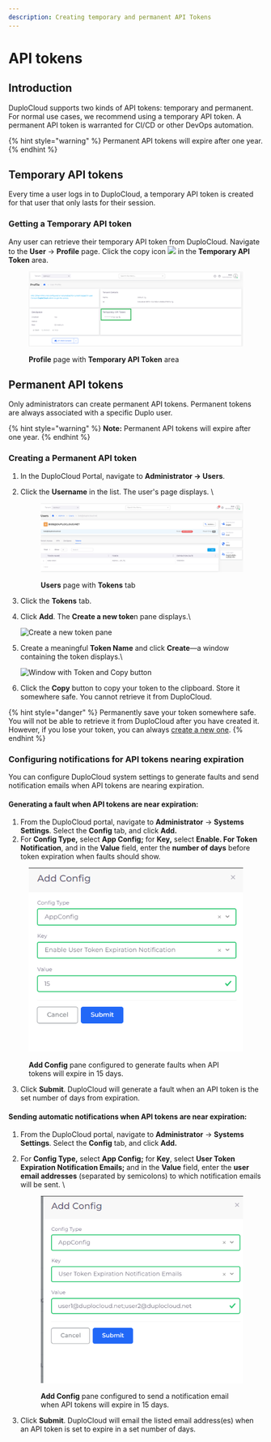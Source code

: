 ```yaml
---
description: Creating temporary and permanent API Tokens
---
```


# API tokens

## Introduction

DuploCloud supports two kinds of API tokens: temporary and permanent. For normal use cases, we recommend using a temporary API token. A permanent API token is warranted for CI/CD or other DevOps automation.

{% hint style="warning" %}
Permanent API tokens will expire after one year.
{% endhint %}

## Temporary API tokens

Every time a user logs in to DuploCloud, a temporary API token is created for that user that only lasts for their session.

### Getting a Temporary API token

Any user can retrieve their temporary API token from DuploCloud. Navigate to the **User** -> **Profile** page. Click the copy icon ![](<../.gitbook/assets/Screen Shot 2022-02-24 at 2.19.23 PM.png>) in the **Temporary API Token** area.

<figure><img src="../.gitbook/assets/tempapi.png" alt=""><figcaption><p><strong>Profile</strong> page with <strong>Temporary API Token</strong> area</p></figcaption></figure>

## Permanent API tokens

Only administrators can create permanent API tokens. Permanent tokens are always associated with a specific Duplo user.

{% hint style="warning" %}
**Note:** Permanent API tokens will expire after one year.
{% endhint %}

### Creating a Permanent API token

1. In the DuploCloud Portal, navigate to **Administrator -> Users**.&#x20;
2.  Click the **Username** in the list. The user's page displays. \


    <figure><img src="../.gitbook/assets/permapi.png" alt=""><figcaption><p><strong>Users</strong> page with <strong>Tokens</strong> tab</p></figcaption></figure>


3. Click the **Tokens** tab.
4.  Click **Add**. The **Create a new toke**n pane displays.\


    <div align="left">

    <img src="../.gitbook/assets/Screen Shot 2022-02-24 at 2.27.12 PM.png" alt="Create a new token pane">

    </div>


5.  Create a meaningful **Token Name** and click **Create**—a window containing the token displays.\


    ![Window with Token and Copy button](<../.gitbook/assets/Screen Shot 2022-02-24 at 2.29.53 PM.png>)


6. Click the **Copy** button to copy your token to the clipboard. Store it somewhere safe. You cannot retrieve it from DuploCloud.

{% hint style="danger" %}
Permanently save your token somewhere safe. You will not be able to retrieve it from DuploCloud after you have created it. However, if you lose your token, you can always [create a new one](api-tokens.md#creating-a-permanent-api-token).
{% endhint %}

### Configuring notifications for API tokens nearing expiration

You can configure DuploCloud system settings to generate faults and send notification emails when API tokens are nearing expiration.

#### **Generating a fault when API tokens are near expiration:**

1. From the DuploCloud portal, navigate to **Administrator** -> **Systems Settings**. Select the **Config** tab, and click **Add.**&#x20;
2. For **Config Type,** select **App Config;** for **Key,** select **Enable. For Token Notification**, and in the **Value** field, enter the **number of days** before token expiration when faults should show.&#x20;

<div align="left">

<figure><img src="../.gitbook/assets/image (4) (7) (1).png" alt=""><figcaption><p><strong>Add Config</strong> pane configured to generate faults when API tokens will expire in 15 days. </p></figcaption></figure>

</div>

3. Click **Submit**. DuploCloud will generate a fault when an API token is the set number of days from expiration.&#x20;

#### **Sending automatic notifications when API tokens are near expiration:**

1. From the DuploCloud portal, navigate to **Administrator** -> **Systems Settings**. Select the **Config** tab, and click **Add.**&#x20;
2.  For **Config Type,** select **App Config;** for **Key**, select **User Token Expiration Notification Emails;** and in the **Value** field, enter the **user email addresses** (separated by semicolons) to which notification emails will be sent. \


    <div align="left">

    <figure><img src="../.gitbook/assets/token ex email.png" alt=""><figcaption><p><strong>Add Config</strong> pane configured to send a notification email when API tokens will expire in 15 days. </p></figcaption></figure>

    </div>
3. Click **Submit**. DuploCloud will email the listed email address(es) when an API token is set to expire in a set number of days.

